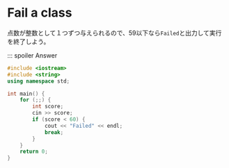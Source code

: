 # Fail a class
点数が整数として１つずつ与えられるので、59以下なら`Failed`と出力して実行を終了しよう。

::: spoiler Answer
```cpp
#include <iostream>
#include <string>
using namespace std;

int main() {
    for (;;) {
        int score;
        cin >> score;
        if (score < 60) {
            cout << "Failed" << endl;
            break;
        }
    }
    return 0;
}
```